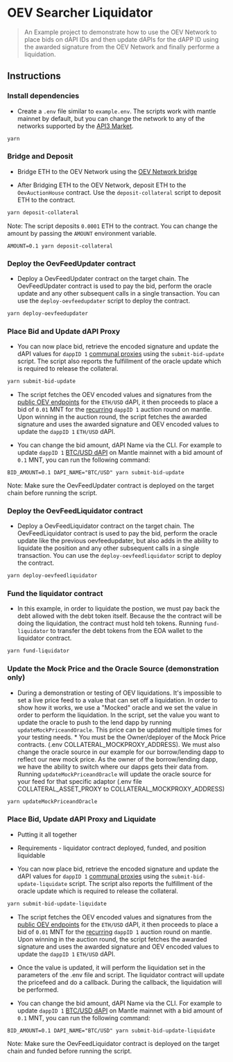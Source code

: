 # OEV Searcher Liquidator

>   An Example project to demonstrate how to use the OEV Network to place bids on dAPI IDs and then update dAPIs for the dAPP ID using the awarded signature from the OEV Network and finally performe a liquidation.

## Instructions

### Install dependencies

- Create a `.env` file similar to `example.env`. The scripts work with mantle mainnet by default, but you can change the network to any of the networks supported by the [API3 Market](market.api3.org).

```bash
yarn
```
### Bridge and Deposit

- Bridge ETH to the OEV Network using the [OEV Network bridge](https://oev-network.bridge.caldera.xyz/)

- After Bridging ETH to the OEV Network, deposit ETH to the `OevAuctionHouse` contract. Use the `deposit-collateral` script to deposit ETH to the contract.

```bash
yarn deposit-collateral
```

Note: The script deposits `0.0001` ETH to the contract. You can change the amount by passing the `AMOUNT` environment variable.

```
AMOUNT=0.1 yarn deposit-collateral 
```
### Deploy the OevFeedUpdater contract

- Deploy a OevFeedUpdater contract on the target chain. The OevFeedUpdater contract is used to pay the bid, perform the oracle update and any other subsequent calls in a single transaction. You can use the `deploy-oevfeedupdater` script to deploy the contract.
```bash
yarn deploy-oevfeedupdater
```

### Place Bid and Update dAPI Proxy

- You can now place bid, retrieve the encoded signature and update the dAPI values for `dappID 1` [communal proxies](https://docs.api3.org/dapps/integration/contract-integration.html#api3readerproxyv1) using the `submit-bid-update` script. The script also reports the fulfillment of the oracle update which is required to release the collateral.

```bash
yarn submit-bid-update
```

- The script fetches the OEV encoded values and signatures from the [public OEV endpoints](https://docs.api3.org/oev-searchers/in-depth/dapis/#oev-endpoints) for the `ETH/USD` dAPI, it then proceeds to place a bid of `0.01` MNT for the [recurring](https://docs.api3.org/oev-searchers/in-depth/oev-searching.html#auction-schedule) `dappID 1` auction round on mantle. Upon winning in the auction round, the script fetches the awarded signature and uses the awarded signature and OEV encoded values to update the `dappID 1` `ETH/USD` dAPI. 

- You can change the bid amount, dAPI Name via the CLI. For example to update `dappID 1` [BTC/USD dAPI](https://market.api3.org/mantle/btc-usd) on Mantle mainnet with a bid amount of `0.1` MNT, you can run the following command:

```
BID_AMOUNT=0.1 DAPI_NAME="BTC/USD" yarn submit-bid-update
```

Note: Make sure the OevFeedUpdater contract is deployed on the target chain before running the script.

### Deploy the OevFeedLiquidator contract

- Deploy a OevFeedLiquidator contract on the target chain. The OevFeedLiquidator contract is used to pay the bid, perform the oracle update like the previous oevfeedupdater, but also adds in the ability to liquidate the position and any other subsequent calls in a single transaction. You can use the `deploy-oevfeedliquidator` script to deploy the contract.
```bash
yarn deploy-oevfeedliquidator
```

### Fund the liquidator contract

- In this example, in order to liquidate the postion, we must pay back the debt allowed with the debt token  itself.  Because the the contract will be doing the liquidation, the contract must hold teh tokens.  Running `fund-liquidator` to transfer the debt tokens from the EOA wallet to the liquidator contract.
```bash
yarn fund-liquidator
```

### Update the Mock Price and the Oracle Source (demonstration only)

- During a demonstration or testing of OEV liquidations.  It's impossible to set a live price feed to a value that can set off a liquidation.  In order to show how it works, we use a "Mocked" oracle and we set the value in order to perform the liquidation. In the script, set the value you want to update the oracle to push to the lend dapp by running `updateMockPriceandOracle`.  This price can be updated multiple times for your testing needs. * You must be the Owner/deployer of the Mock Price contracts. (.env COLLATERAL_MOCKPROXY_ADDRESS). We must also change the oracle source in our example for our borrow/lending dapp to reflect our new mock price.  As the owner of the borrow/lending dapp, we have the ability to switch where our dapps gets their data from.  Running `updateMockPriceandOracle` will update the oracle source for your feed for that specific adaptor (.env file COLLATERAL_ASSET_PROXY to COLLATERAL_MOCKPROXY_ADDRESS)
```bash
yarn updateMockPriceandOracle
```

### Place Bid, Update dAPI Proxy and Liquidate
- Putting it all together
- Requirements - liquidator contract deployed, funded, and position liquidable

- You can now place bid, retrieve the encoded signature and update the dAPI values for `dappID 1` [communal proxies](https://docs.api3.org/dapps/integration/contract-integration.html#api3readerproxyv1) using the `submit-bid-update-liquidate` script. The script also reports the fulfillment of the oracle update which is required to release the collateral.

```bash
yarn submit-bid-update-liquidate
```

- The script fetches the OEV encoded values and signatures from the [public OEV endpoints](https://docs.api3.org/oev-searchers/in-depth/dapis/#oev-endpoints) for the `ETH/USD` dAPI, it then proceeds to place a bid of `0.01` MNT for the [recurring](https://docs.api3.org/oev-searchers/in-depth/oev-searching.html#auction-schedule) `dappID 1` auction round on mantle. Upon winning in the auction round, the script fetches the awarded signature and uses the awarded signature and OEV encoded values to update the `dappID 1` `ETH/USD` dAPI.

- Once the value is updated, it will perform the liquidation set in the parameters of the .env file and script.  The liquidator contract will update the pricefeed and do a callback.  During the callback, the liquidation will be performed. 

- You can change the bid amount, dAPI Name via the CLI. For example to update `dappID 1` [BTC/USD dAPI](https://market.api3.org/mantle/btc-usd) on Mantle mainnet with a bid amount of `0.1` MNT, you can run the following command:

```
BID_AMOUNT=0.1 DAPI_NAME="BTC/USD" yarn submit-bid-update-liquidate
```

Note: Make sure the OevFeedLiquidator contract is deployed on the target chain and funded before running the script.